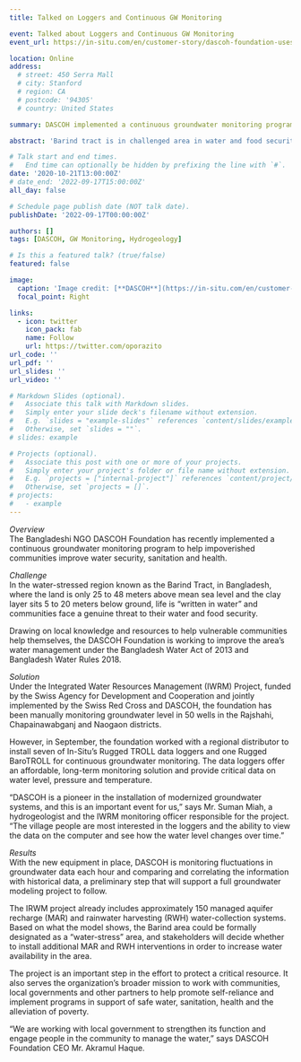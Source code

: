 ```yaml
---
title: Talked on Loggers and Continuous GW Monitoring 

event: Talked about Loggers and Continuous GW Monitoring 
event_url: https://in-situ.com/en/customer-story/dascoh-foundation-uses-continuous-groundwater-monitoring-to-improve-water-security

location: Online
address:
  # street: 450 Serra Mall
  # city: Stanford
  # region: CA
  # postcode: '94305'
  # country: United States

summary: DASCOH implemented a continuous groundwater monitoring program to help impoverished communities improve water security, sanitation and health.

abstract: 'Barind tract is in challenged area in water and food security since past two decades. IWRM program of DASCOH took initiative to combat the situation. As this initiative, they installed loggers to groundwater monitoring and Mr. Suman Miah was responsible to monitoring the program.'

# Talk start and end times.
#   End time can optionally be hidden by prefixing the line with `#`.
date: '2020-10-21T13:00:00Z'
# date_end: '2022-09-17T15:00:00Z'
all_day: false

# Schedule page publish date (NOT talk date).
publishDate: '2022-09-17T00:00:00Z'

authors: []
tags: [DASCOH, GW Monitoring, Hydrogeology]

# Is this a featured talk? (true/false)
featured: false

image:
  caption: 'Image credit: [**DASCOH**](https://in-situ.com/en/customer-story/dascoh-foundation-uses-continuous-groundwater-monitoring-to-improve-water-security)'
  focal_point: Right

links:
  - icon: twitter
    icon_pack: fab
    name: Follow
    url: https://twitter.com/oporazito
url_code: ''
url_pdf: ''
url_slides: ''
url_video: ''

# Markdown Slides (optional).
#   Associate this talk with Markdown slides.
#   Simply enter your slide deck's filename without extension.
#   E.g. `slides = "example-slides"` references `content/slides/example-slides.md`.
#   Otherwise, set `slides = ""`.
# slides: example

# Projects (optional).
#   Associate this post with one or more of your projects.
#   Simply enter your project's folder or file name without extension.
#   E.g. `projects = ["internal-project"]` references `content/project/deep-learning/index.md`.
#   Otherwise, set `projects = []`.
# projects:
#   - example
---
```


*Overview*  
The Bangladeshi NGO DASCOH Foundation has recently implemented a continuous groundwater monitoring program to help impoverished communities improve water security, sanitation and health.

*Challenge*  
In the water-stressed region known as the Barind Tract, in Bangladesh, where the land is only 25 to 48 meters above mean sea level and the clay layer sits 5 to 20 meters below ground, life is “written in water” and communities face a genuine threat to their water and food security.

Drawing on local knowledge and resources to help vulnerable communities help themselves, the DASCOH Foundation is working to improve the area’s water management under the Bangladesh Water Act of 2013 and Bangladesh Water Rules 2018.

*Solution*  
Under the Integrated Water Resources Management (IWRM) Project, funded by the Swiss Agency for Development and Cooperation and jointly implemented by the Swiss Red Cross and DASCOH, the foundation has been manually monitoring groundwater level in 50 wells in the Rajshahi, Chapainawabganj and Naogaon districts.

However, in September, the foundation worked with a regional distributor to install seven of In-Situ’s Rugged TROLL data loggers and one Rugged BaroTROLL for continuous groundwater monitoring. The data loggers offer an affordable, long-term monitoring solution and provide critical data on water level, pressure and temperature.

“DASCOH is a pioneer in the installation of modernized groundwater systems, and this is an important event for us,” says Mr. Suman Miah, a hydrogeologist and the IWRM monitoring officer responsible for the project. “The village people are most interested in the loggers and the ability to view the data on the computer and see how the water level changes over time.”

*Results*  
With the new equipment in place, DASCOH is monitoring fluctuations in groundwater data each hour and comparing and correlating the information with historical data, a preliminary step that will support a full groundwater modeling project to follow.

The IRWM project already includes approximately 150 managed aquifer recharge (MAR) and rainwater harvesting (RWH) water-collection systems. Based on what the model shows, the Barind area could be formally designated as a “water-stress” area, and stakeholders will decide whether to install additional MAR and RWH interventions in order to increase water availability in the area.

The project is an important step in the effort to protect a critical resource. It also serves the organization’s broader mission to work with communities, local governments and other partners to help promote self-reliance and implement programs in support of safe water, sanitation, health and the alleviation of poverty.

“We are working with local government to strengthen its function and engage people in the community to manage the water,” says DASCOH Foundation CEO Mr. Akramul Haque.